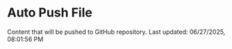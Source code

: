 # Auto Push File

Content that will be pushed to GitHub repository.
Last updated: 06/27/2025, 08:01:56 PM